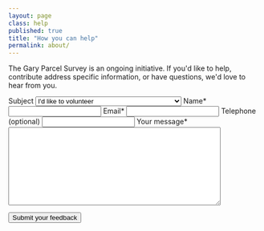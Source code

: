 ```yaml
---
layout: page
class: help
published: true
title: "How you can help"
permalink: about/
---
```


<!-- <img src="../img/phone.jpg" width="100%" alt="A surveyor holding a smartphone with the LocalData survey visible" style="width:39%; float: right; clear: both">
 -->

The Gary Parcel Survey is an ongoing initiative. If you'd like to help, contribute address specific information, or have questions, we'd love to hear from you.


<!-- Wufoo form.
Keep HTML roughly the same (do not change names, for example) -->
<form id="form182" name="form182" class="wufoo topLabel page" accept-charset="UTF-8" autocomplete="off" enctype="multipart/form-data" method="post" novalidate
      action="https://codeforamerica.wufoo.com/forms/zw4snzb1u42wsb/#public">
  <label class="desc" id="title6" for="Field6">
  Subject</label>
  <select id="Field6" name="Field6" class="field select medium"       tabindex="1" >
    <option value="I&#039;d like to volunteer" selected="selected">
    I'd like to volunteer
    </option>
    <option value="I have a question or correction about the data" >
    I have a question or correction about the data
    </option>
    <option value="I&#039;d like to send a suggestion" >
    I'd like to send a suggestion
    </option>
    <option value="Other" >
    Other
    </option>
  </select>

<label class="desc" id="title1" for="Field1">
Name<span id="req_1" class="req">*</span>
</label>
<input id="Field1" name="Field1" type="text" class="field text medium" value="" maxlength="255" tabindex="2" onkeyup=""       required />

<label class="desc" id="title3" for="Field3">
Email<span id="req_3" class="req">*</span>
</label>
<input id="Field3" name="Field3" type="email" spellcheck="false" class="field text medium" value="" maxlength="255" tabindex="3"       required />

<label class="desc" id="title8" for="Field8">
Telephone (optional)
</label>
<input id="Field8" name="Field8" type="text" class="field text medium" value="" maxlength="255" tabindex="4" onkeyup=""       />

<label class="desc" id="title5" for="Field5">
Your message<span id="req_5" class="req">*</span>
</label>
<textarea id="Field5"
name="Field5"
class="field textarea medium"
spellcheck="true"
rows="10" cols="50"
tabindex="7"
onkeyup="" required ></textarea>

  <button type="submit">Submit your feedback</button>

  <textarea name="comment" id="comment" rows="1" cols="1" style="height:1px;width:1px;border:0px none;min-width:1px; display: none;"></textarea>
  <input type="hidden" id="idstamp" name="idstamp" value="JdEle7McAp0Ts3b79NaPHWtNLroxtS5K+dz2PjqiTJE=" />

</form>

<!--
<form>
  <select name="topic">
    <option value="volunteer">I'd like to volunteer</option>
    <option value="question">I have a question about the data</option>
    <option value="suggestion">I'd like to send a suggestion</option>
  </select>

  <label for="name">Name*</label>
  <input name="name" placeholder="name" type="text">

  <label for="email">Email*</label>
  <input name="name" placeholder="your email" type="email">

  <label for="phone">Telephone (optional)</label>
  <input name="phone" placeholder="" type="text">

  <textarea name="message" rows="5" placeholder="Your message"></textarea>

  <button type="submit">Submit your feedback</button>
</form>
-->

